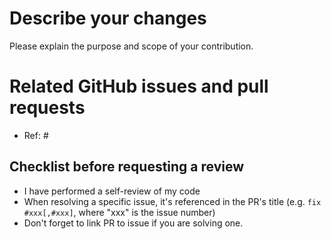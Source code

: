 # Describe your changes

Please explain the purpose and scope of your contribution.

# Related GitHub issues and pull requests

- Ref: #

## Checklist before requesting a review

- I have performed a self-review of my code
- When resolving a specific issue, it's referenced in the PR's title (e.g. `fix #xxx[,#xxx]`, where "xxx" is the issue number)
- Don't forget to link PR to issue if you are solving one.
